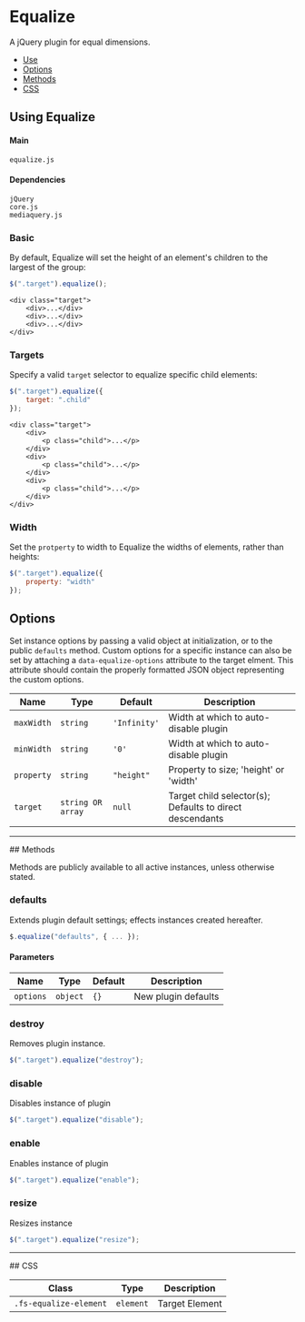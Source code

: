 # Equalize

A jQuery plugin for equal dimensions.

<!-- HEADER END -->

<!-- NAV START -->

* [Use](#use)
* [Options](#options)
* [Methods](#methods)
* [CSS](#css)

<!-- NAV END -->

<!-- DEMO BUTTON -->

## <a name="use"></a> Using Equalize


#### Main

```markup
equalize.js
```


#### Dependencies

```markup
jQuery
core.js
mediaquery.js
```

### Basic

By default, Equalize will set the height of an element's children to the largest of the group:

```javascript
$(".target").equalize();
```

```markup
<div class="target">
	<div>...</div>
	<div>...</div>
	<div>...</div>
</div>
```

### Targets

Specify a valid `target` selector to equalize specific child elements:

```javascript
$(".target").equalize({
	target: ".child"
});
```

```markup
<div class="target">
	<div>
		<p class="child">...</p>
	</div>
	<div>
		<p class="child">...</p>
	</div>
	<div>
		<p class="child">...</p>
	</div>
</div>
```

### Width

Set the `protperty` to width to Equalize the widths of elements, rather than heights:

```javascript
$(".target").equalize({
	property: "width"
});
```


## <a name="options"></a> Options

Set instance options by passing a valid object at initialization, or to the public `defaults` method. Custom options for a specific instance can also be set by attaching a `data-equalize-options` attribute to the target elment. This attribute should contain the properly formatted JSON object representing the custom options.

| Name | Type | Default | Description |
| --- | --- | --- | --- |
| `maxWidth` | `string` | `'Infinity'` | Width at which to auto-disable plugin |
| `minWidth` | `string` | `'0'` | Width at which to auto-disable plugin |
| `property` | `string` | `"height"` | Property to size; 'height' or 'width' |
| `target` | `string OR array` | `null` | Target child selector(s); Defaults to direct descendants |

<hr>
## <a name="methods"></a> Methods

Methods are publicly available to all active instances, unless otherwise stated.

### defaults

Extends plugin default settings; effects instances created hereafter.

```javascript
$.equalize("defaults", { ... });
```

#### Parameters

| Name | Type | Default | Description |
| --- | --- | --- | --- |
| `options` | `object` | `{}` | New plugin defaults |

### destroy

Removes plugin instance.

```javascript
$(".target").equalize("destroy");
```

### disable

Disables instance of plugin

```javascript
$(".target").equalize("disable");
```

### enable

Enables instance of plugin

```javascript
$(".target").equalize("enable");
```

### resize

Resizes instance

```javascript
$(".target").equalize("resize");
```

<hr>
## <a name="css"></a> CSS

| Class | Type | Description |
| --- | --- | --- |
| `.fs-equalize-element` | `element` | Target Element |

